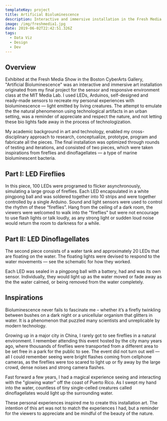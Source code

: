 ```yaml
---
templateKey: project
title: Artificial Bioluminescence
description: Interactive and immersive installation in the Fresh Media Show
image: /img/freshmedia1.jpg
date: 2019-06-02T22:42:51.326Z
tags:
  - Data Viz
  - Design
  - Dev
---
```

## Overview

Exhibited at the Fresh Media Show in the Boston CyberArts Gallery, "Artificial Bioluminescence" was an interactive and immersive art installation originated from my final project for the sensor and responsive environment class at the MIT Media Lab. I used LEDs, Arduinos, self-designed and ready-made sensors to recreate my personal experiences with bioluminescence — light emitted by living creatures. The attempt to emulate the the natural phenomenon using technological artifacts in an urban setting, was a reminder of appreciate and respect the nature, and not letting these bio lights fade away in the process of technologization. 

My academic background in art and technology, enabled my cross-disciplinary approach to research, conceptualize, prototype, program and fabricate all the pieces. The final installation was optimized through rounds of testing and iterations, and consisted of two pieces, which were taken inspirations from fireflies and dinoflagellates — a type of marine bioluminescent bacteria.

## Part I: LED Fireflies

In this piece, 100 LEDs were programed to flicker asynchronously, simulating a large group of fireflies. Each LED encapsulated in a white pingpong ball and was soldered together into 10 strips and were together controlled by a single Arduino. Sound and light sensors were used to control the rhythm of these “fireflies”. Hang from the ceiling of a dark room, the viewers were welcomed to walk into the "fireflies" but were not encourage to use flash lights or talk loudly, as any strong light or sudden loud noise would return the room to darkness for a while. 

<lightbox col='3'>
<rehype-image src="freshmedia-fireflies-dark.jpg" text="text"></rehype-image>
    <rehype-image src="freshmedia-fireflies-setup.jpg" text="text"></rehype-image>
    <rehype-image src="freshmedia-arduino_fireflies.jpg" text="text"></rehype-image>
</lightbox>

## Part II: LED Dinoflagellates

The second piece consists of a water tank and approximately 20 LEDs that are floating on the water. The floating lights were devised to respond to the water movements — see the schematic for how they worked. 

<lightbox col='4'>
    <rehype-image src="freshmedia-dino_design-01.jpg" text="text"></rehype-image>
    <rehype-image src="freshmedia-dino_design-02.jpg" text="text"></rehype-image>
    <rehype-image src="freshmedia-dino_design-03.jpg" text="text"></rehype-image>
    <rehype-image src="freshmedia-dino_design-04.jpg" text="text"></rehype-image>
</lightbox>

Each LED was sealed in a pingpong ball with a battery, had and was its own sensor. Individually, they would light up as the water moved or fade away as the the water calmed, or being removed from the water completely. 

<lightbox col='3'>
    <rehype-image src="freshmedia-dino.gif" text="text"></rehype-image>
    <rehype-image src="freshmedia2.jpg" text="text"></rehype-image>
</lightbox>

## Inspirations

Bioluminescence never fails to fascinate me – whether it’s a firefly twinkling between bushes on a dark night or a unicellular organism that glitters in water. It is a phenomenon that puzzled many scientists and unreplicable by modern technology.  

Growing up in a major city in China, I rarely got to see fireflies in a natural environment. I remember attending this event hosted by the city many years ago, where thousands of fireflies were transported from a different area to be set free in a park for the public to see. The event did not turn out well — all I could remember seeing were bright flashes coming from cellphone cameras, as the fireflies were too scared to light up or fly away by the large crowd, dense noises and strong camera flashes.

Fast forward a few years, I had a magical experience seeing and interacting with the "glowing water" off the coast of Puerto Rico. As I swept my hand into the water, countless of tiny single-celled creatures called dinoflagellates would light up the surrounding water. 

These personal experiences inspired me to create this installation art. The intention of this art was not to match the experiences I had, but a reminder for the viewers to appreciate and be mindful of the beauty of the nature.